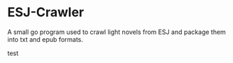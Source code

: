 # ESJ-Crawler
A small go program used to crawl light novels from ESJ and package them into txt and epub formats.

test